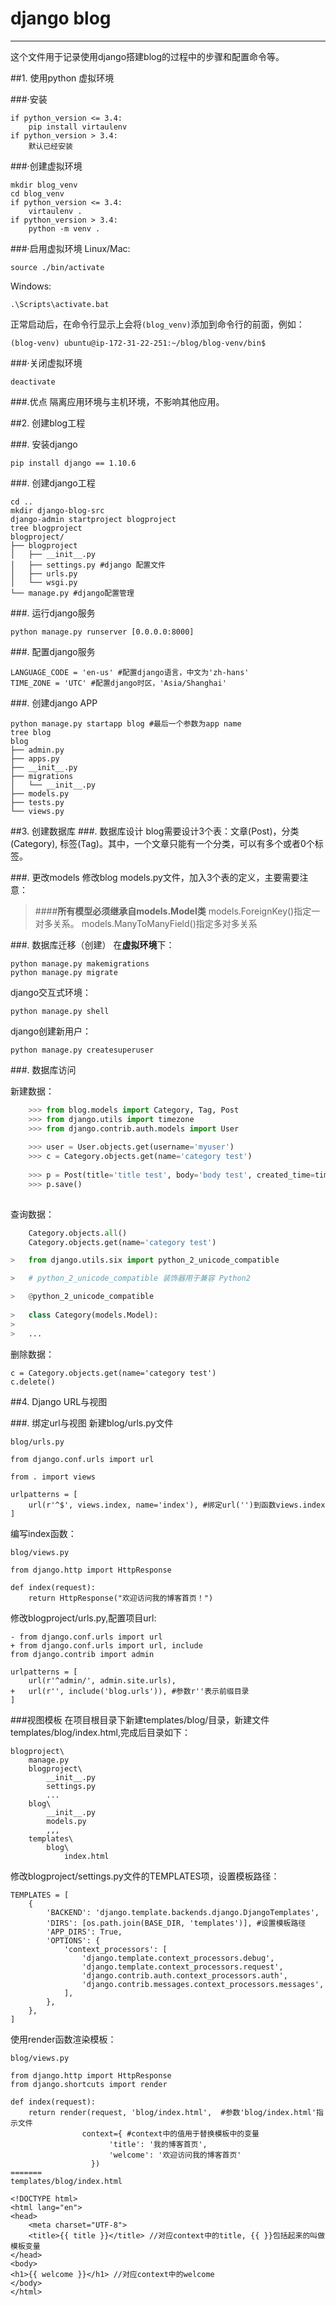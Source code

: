 # django blog
---
这个文件用于记录使用django搭建blog的过程中的步骤和配置命令等。

##1. 使用python 虚拟环境

###·安装

	if python_version <= 3.4:
		pip install virtaulenv
	if python_version > 3.4:
		默认已经安装

###·创建虚拟环境

	mkdir blog_venv
	cd blog_venv
	if python_version <= 3.4:
		virtaulenv .
	if python_version > 3.4:
		python -m venv .

###·启用虚拟环境
Linux/Mac:

	source ./bin/activate

Windows:

	.\Scripts\activate.bat

正常启动后，在命令行显示上会将<code>(blog_venv)</code>添加到命令行的前面，例如：

	(blog-venv) ubuntu@ip-172-31-22-251:~/blog/blog-venv/bin$

###·关闭虚拟环境

	deactivate

###.优点
隔离应用环境与主机环境，不影响其他应用。

##2. 创建blog工程

###. 安装django

	pip install django == 1.10.6

###. 创建django工程

	cd ..
	mkdir django-blog-src
	django-admin startproject blogproject
	tree blogproject	
	blogproject/
	├── blogproject
	│   ├── __init__.py
	│   ├── settings.py #django 配置文件
	│   ├── urls.py
	│   └── wsgi.py
	└── manage.py #django配置管理

###. 运行django服务

	python manage.py runserver [0.0.0.0:8000]

###. 配置django服务

	LANGUAGE_CODE = 'en-us' #配置django语言，中文为'zh-hans'
	TIME_ZONE = 'UTC' #配置django时区，'Asia/Shanghai'
	
###. 创建django APP

	python manage.py startapp blog #最后一个参数为app name
	tree blog
	blog
	├── admin.py
	├── apps.py
	├── __init__.py
	├── migrations
	│   └── __init__.py
	├── models.py
	├── tests.py
	└── views.py

##3. 创建数据库
###. 数据库设计
blog需要设计3个表：文章(Post)，分类(Category), 标签(Tag)。其中，一个文章只能有一个分类，可以有多个或者0个标签。

###. 更改models
修改blog models.py文件，加入3个表的定义，主要需要注意：
> ####**所有模型必须继承自models.Model类**
> models.ForeignKey()指定一对多关系。
> models.ManyToManyField()指定多对多关系

###. 数据库迁移（创建）
在**虚拟环境**下：

	python manage.py makemigrations
	python manage.py migrate
django交互式环境：

	python manage.py shell

django创建新用户：

	python manage.py createsuperuser
	
###. 数据库访问

新建数据：
	
```python
	>>> from blog.models import Category, Tag, Post
	>>> from django.utils import timezone
	>>> from django.contrib.auth.models import User
	
	>>> user = User.objects.get(username='myuser')
	>>> c = Category.objects.get(name='category test')
	
	>>> p = Post(title='title test', body='body test', created_time=timezone.now(), modified_time=timezone.now(), category=c, author=user)
	>>> p.save()
	
```  
查询数据：

```python
	Category.objects.all()
	Category.objects.get(name='category test')

>	from django.utils.six import python_2_unicode_compatible

>	# python_2_unicode_compatible 装饰器用于兼容 Python2

> 	@python_2_unicode_compatible
 
>	class Category(models.Model):
>
>	...
```

删除数据：

	c = Category.objects.get(name='category test')
	c.delete()

##4. Django URL与视图

###. 绑定url与视图
新建blog/urls.py文件

	blog/urls.py

	from django.conf.urls import url

	from . import views

	urlpatterns = [
    	url(r'^$', views.index, name='index'), #绑定url('')到函数views.index
	]

编写index函数：

	blog/views.py
	
	from django.http import HttpResponse
	
	def index(request):
	    return HttpResponse("欢迎访问我的博客首页！")
修改blogproject/urls.py,配置项目url:

	- from django.conf.urls import url
	+ from django.conf.urls import url, include
	from django.contrib import admin
	
	urlpatterns = [
	    url(r'^admin/', admin.site.urls),
	+   url(r'', include('blog.urls')), #参数r''表示前缀目录
	]

###视图模板
在项目根目录下新建templates/blog/目录，新建文件templates/blog/index.html,完成后目录如下：

	blogproject\
	    manage.py
	    blogproject\
	        __init__.py
	        settings.py
	        ...
	    blog\
	        __init__.py
	        models.py
	        ,,,
	    templates\
	        blog\
	            index.html

修改blogproject/settings.py文件的TEMPLATES项，设置模板路径：

	TEMPLATES = [
	    {
	        'BACKEND': 'django.template.backends.django.DjangoTemplates',
	        'DIRS': [os.path.join(BASE_DIR, 'templates')], #设置模板路径
	        'APP_DIRS': True,
	        'OPTIONS': {
	            'context_processors': [
	                'django.template.context_processors.debug',
	                'django.template.context_processors.request',
	                'django.contrib.auth.context_processors.auth',
	                'django.contrib.messages.context_processors.messages',
	            ],
	        },
	    },
	]
	
使用render函数渲染模板：

	blog/views.py
	
	from django.http import HttpResponse
	from django.shortcuts import render
	
	def index(request):
	    return render(request, 'blog/index.html',  #参数'blog/index.html'指示文件
	    			context={ #context中的值用于替换模板中的变量
	                      'title': '我的博客首页', 
	                      'welcome': '欢迎访问我的博客首页'
	                  })
	=======
	templates/blog/index.html
	
	<!DOCTYPE html>
	<html lang="en">
	<head>
	    <meta charset="UTF-8">
	    <title>{{ title }}</title> //对应context中的title, {{ }}包括起来的叫做模板变量
	</head>
	<body>
	<h1>{{ welcome }}</h1> //对应context中的welcome
	</body>
	</html>
	
